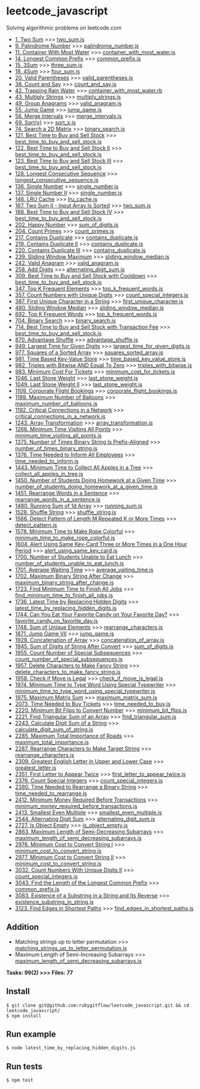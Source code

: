 # leetcode_javascript
Solving algorithmic problems on leetcode.com

- [1. Two Sum](https://leetcode.com/problems/two-sum/) >>> [two_sum.js](https://github.com/rubygitflow/leetcode_javascript/blob/master/two_sum.js)
- [9. Palindrome Number](https://leetcode.com/problems/palindrome-number/) >>> [palindrome_number.js](https://github.com/rubygitflow/leetcode_javascript/blob/master/palindrome_number.js)
- [11. Container With Most Water](https://leetcode.com/problems/container-with-most-water/) >>> [container_with_most_water.js](https://github.com/rubygitflow/leetcode_javascript/blob/master/container_with_most_water.js)
- [14. Longest Common Prefix](https://leetcode.com/problems/longest-common-prefix/) >>> [common_prefix.js](https://github.com/rubygitflow/leetcode_javascript/blob/master/common_prefix.js)
- [15. 3Sum](https://leetcode.com/problems/3sum/) >>> [three_sum.js](https://github.com/rubygitflow/leetcode_javascript/blob/master/three_sum.js)
- [18. 4Sum](https://leetcode.com/problems/4sum/) >>> [four_sum.js](https://github.com/rubygitflow/leetcode_javascript/blob/master/four_sum.js)
- [20. Valid Parentheses](https://leetcode.com/problems/valid-parentheses/) >>> [valid_parentheses.js](https://github.com/rubygitflow/leetcode_javascript/blob/master/valid_parentheses.js)
- [38. Count and Say](https://leetcode.com/problems/count-and-say/) >>> [count_and_say.js](https://github.com/rubygitflow/leetcode_javascript/blob/master/count_and_say.js)
- [42. Trapping Rain Water](https://leetcode.com/problems/trapping-rain-water/) >>> [container_with_most_water.rb](https://github.com/rubygitflow/leetcode_javascript/blob/master/container_with_most_water.rb)
- [43. Multiply Strings](https://leetcode.com/problems/multiply-strings/) >>> [multiply_strings.js](https://github.com/rubygitflow/leetcode_javascript/blob/master/multiply_strings.js)
- [49. Group Anagrams](https://leetcode.com/problems/group-anagrams/) >>> [valid_anagram.js](https://github.com/rubygitflow/leetcode_javascript/blob/master/valid_anagram.js)
- [55. Jump Game](https://leetcode.com/problems/jump-game/) >>> [jump_game.js](https://github.com/rubygitflow/leetcode_javascript/blob/master/jump_game.js)
- [56. Merge Intervals](https://leetcode.com/problems/merge-intervals/) >>> [merge_intervals.js](https://github.com/rubygitflow/leetcode_javascript/blob/master/merge_intervals.js)
- [69. Sqrt(x)](https://leetcode.com/problems/sqrtx/) >>> [sqrt_x.js](https://github.com/rubygitflow/leetcode_javascript/blob/master/sqrt_x.js)
- [74. Search a 2D Matrix](https://leetcode.com/problems/search-a-2d-matrix/) >>> [binary_search.js](https://github.com/rubygitflow/leetcode_javascript/blob/master/binary_search.js)
- [121. Best Time to Buy and Sell Stock](https://leetcode.com/problems/best-time-to-buy-and-sell-stock/) >>> [best_time_to_buy_and_sell_stock.js](https://github.com/rubygitflow/leetcode_javascript/blob/master/best_time_to_buy_and_sell_stock.js)
- [122. Best Time to Buy and Sell Stock II](https://leetcode.com/problems/best-time-to-buy-and-sell-stock-ii/) >>> [best_time_to_buy_and_sell_stock.js](https://github.com/rubygitflow/leetcode_javascript/blob/master/best_time_to_buy_and_sell_stock.js)
- [123. Best Time to Buy and Sell Stock III](https://leetcode.com/problems/best-time-to-buy-and-sell-stock-iii/) >>> [best_time_to_buy_and_sell_stock.js](https://github.com/rubygitflow/leetcode_javascript/blob/master/best_time_to_buy_and_sell_stock.js)
- [128. Longest Consecutive Sequence](https://leetcode.com/problems/longest-consecutive-sequence/) >>> [longest_consecutive_sequence.js](https://github.com/rubygitflow/leetcode_javascript/blob/master/longest_consecutive_sequence.js)
- [136. Single Number](https://leetcode.com/problems/single-number/) >>> [single_number.js](https://github.com/rubygitflow/leetcode_javascript/blob/master/single_number.js)
- [137. Single Number II](https://leetcode.com/problems/single-number-ii/) >>> [single_number.js](https://github.com/rubygitflow/leetcode_javascript/blob/master/single_number.js)
- [146. LRU Cache](https://leetcode.com/problems/lru-cache/) >>> [lru_cache.js](https://github.com/rubygitflow/leetcode_javascript/blob/master/lru_cache.js)
- [167. Two Sum II - Input Array Is Sorted](https://leetcode.com/problems/two-sum-ii-input-array-is-sorted/) >>> [two_sum.js](https://github.com/rubygitflow/leetcode_javascript/blob/master/two_sum.js)
- [188. Best Time to Buy and Sell Stock IV](https://leetcode.com/problems/best-time-to-buy-and-sell-stock-iv/) >>> [best_time_to_buy_and_sell_stock.js](https://github.com/rubygitflow/leetcode_javascript/blob/master/best_time_to_buy_and_sell_stock.js)
- [202. Happy Number](https://leetcode.com/problems/happy-number/) >>> [sum_of_digits.js](https://github.com/rubygitflow/leetcode_javascript/blob/master/sum_of_digits.js)
- [204. Count Primes](https://leetcode.com/problems/count-primes/) >>> [count_primes.js](https://github.com/rubygitflow/leetcode_javascript/blob/master/count_primes.js)
- [217. Contains Duplicate](https://leetcode.com/problems/contains-duplicate/) >>> [contains_duplicate.js](https://github.com/rubygitflow/leetcode_javascript/blob/master/contains_duplicate.js)
- [219. Contains Duplicate II](https://leetcode.com/problems/contains-duplicate-ii/) >>> [contains_duplicate.js](https://github.com/rubygitflow/leetcode_javascript/blob/master/contains_duplicate.js)
- [220. Contains Duplicate III](https://leetcode.com/problems/contains-duplicate-iii/) >>> [contains_duplicate.js](https://github.com/rubygitflow/leetcode_javascript/blob/master/contains_duplicate.js)
- [239. Sliding Window Maximum](https://leetcode.com/problems/sliding-window-maximum/) >>> [sliding_window_median.js](https://github.com/rubygitflow/leetcode_javascript/blob/master/sliding_window_median.js)
- [242. Valid Anagram](https://leetcode.com/problems/valid-anagram/) >>> [valid_anagram.js](https://github.com/rubygitflow/leetcode_javascript/blob/master/valid_anagram.js)
- [258. Add Digits](https://leetcode.com/problems/add-digits/) >>> [alternating_digit_sum.js](https://github.com/rubygitflow/leetcode_javascript/blob/master/alternating_digit_sum.js)
- [309. Best Time to Buy and Sell Stock with Cooldown](https://leetcode.com/problems/best-time-to-buy-and-sell-stock-with-cooldown/) >>> [best_time_to_buy_and_sell_stock.js](https://github.com/rubygitflow/leetcode_javascript/blob/master/best_time_to_buy_and_sell_stock.js)
- [347. Top K Frequent Elements](https://leetcode.com/problems/top-k-frequent-elements/) >>> [top_k_frequent_words.js](https://github.com/rubygitflow/leetcode_javascript/blob/master/top_k_frequent_words.js)
- [357. Count Numbers with Unique Digits](https://leetcode.com/problems/count-numbers-with-unique-digits/) >>> [count_special_integers.js](https://github.com/rubygitflow/leetcode_javascript/blob/master/count_special_integers.js)
- [387. First Unique Character in a String](https://leetcode.com/problems/first-unique-character-in-a-string/) >>> [first_unique_character.js](https://github.com/rubygitflow/leetcode_javascript/blob/master/first_unique_character.js)
- [480. Sliding Window Median](https://leetcode.com/problems/sliding-window-median/) >>> [sliding_window_median.js](https://github.com/rubygitflow/leetcode_javascript/blob/master/sliding_window_median.js)
- [692. Top K Frequent Words](https://leetcode.com/problems/top-k-frequent-words/) >>> [top_k_frequent_words.js](https://github.com/rubygitflow/leetcode_javascript/blob/master/top_k_frequent_words.js)
- [704. Binary Search](https://leetcode.com/problems/binary-search/) >>> [binary_search.js](https://github.com/rubygitflow/leetcode_javascript/blob/master/binary_search.js)
- [714. Best Time to Buy and Sell Stock with Transaction Fee](https://leetcode.com/problems/best-time-to-buy-and-sell-stock-with-transaction-fee/) >>> [best_time_to_buy_and_sell_stock.js](https://github.com/rubygitflow/leetcode_javascript/blob/master/best_time_to_buy_and_sell_stock.js)
- [870. Advantage Shuffle](https://leetcode.com/problems/advantage-shuffle/) >>> [advantage_shuffle.js](https://github.com/rubygitflow/leetcode_javascript/blob/master/advantage_shuffle.js)
- [949. Largest Time for Given Digits](https://leetcode.com/problems/largest-time-for-given-digits/) >>> [largest_time_for_given_digits.js](https://github.com/rubygitflow/leetcode_javascript/blob/master/largest_time_for_given_digits.js)
- [977. Squares of a Sorted Array](https://leetcode.com/problems/squares-of-a-sorted-array/) >>> [squares_sorted_array.js](https://github.com/rubygitflow/leetcode_javascript/blob/master/squares_sorted_array.js)
- [981. Time Based Key-Value Store](https://leetcode.com/problems/time-based-key-value-store/) >>> [time_based_key_value_store.js](https://github.com/rubygitflow/leetcode_javascript/blob/master/time_based_key_value_store.js)
- [982. Triples with Bitwise AND Equal To Zero](https://leetcode.com/problems/triples-with-bitwise-and-equal-to-zero/) >>> [triples_with_bitwise.js](https://github.com/rubygitflow/leetcode_javascript/blob/master/triples_with_bitwise.js)
- [983. Minimum Cost For Tickets](https://leetcode.com/problems/minimum-cost-for-tickets/) >>> [minimum_cost_for_tickets.js](https://github.com/rubygitflow/leetcode_javascript/blob/master/minimum_cost_for_tickets.js)
- [1046. Last Stone Weight](https://leetcode.com/problems/last-stone-weight/) >>> [last_stone_weight.js](https://github.com/rubygitflow/leetcode_javascript/blob/master/last_stone_weight.js)
- [1049. Last Stone Weight II](https://leetcode.com/problems/last-stone-weight-ii/) >>> [last_stone_weight.js](https://github.com/rubygitflow/leetcode_javascript/blob/master/last_stone_weight.js)
- [1109. Corporate Flight Bookings](https://leetcode.com/problems/corporate-flight-bookings/) >>> [corporate_flight_bookings.js](https://github.com/rubygitflow/leetcode_javascript/blob/master/corporate_flight_bookings.js)
- [1189. Maximum Number of Balloons](https://leetcode.com/problems/maximum-number-of-balloons/) >>> [maximum_number_of_balloons.js](https://github.com/rubygitflow/leetcode_javascript/blob/master/maximum_number_of_balloons.js)
- [1192. Critical Connections in a Network](https://leetcode.com/problems/critical-connections-in-a-network/) >>> [critical_connections_in_a_network.js](https://github.com/rubygitflow/leetcode_javascript/blob/master/critical_connections_in_a_network.js)
- [1243. Array Transformation](https://leetcode.com/problems/array-transformation/) >>> [array_transformation.js](https://github.com/rubygitflow/leetcode_javascript/blob/master/array_transformation.js)
- [1266. Minimum Time Visiting All Points](https://leetcode.com/problems/minimum-time-visiting-all-points/) >>> [minimum_time_visiting_all_points.js](https://github.com/rubygitflow/leetcode_javascript/blob/master/minimum_time_visiting_all_points.js)
- [1375. Number of Times Binary String Is Prefix-Aligned](https://leetcode.com/problems/number-of-times-binary-string-is-prefix-aligned/) >>> [number_of_times_binary_string.js](https://github.com/rubygitflow/leetcode_javascript/blob/master/number_of_times_binary_string.js)
- [1376. Time Needed to Inform All Employees](https://leetcode.com/problems/time-needed-to-inform-all-employees/) >>> [time_needed_to_inform.js](https://github.com/rubygitflow/leetcode_javascript/blob/master/time_needed_to_inform.js)
- [1443. Minimum Time to Collect All Apples in a Tree](https://leetcode.com/problems/minimum-time-to-collect-all-apples-in-a-tree/) >>> [collect_all_apples_in_tree.js](https://github.com/rubygitflow/leetcode_javascript/blob/master/collect_all_apples_in_tree.js)
- [1450. Number of Students Doing Homework at a Given Time](https://leetcode.com/problems/number-of-students-doing-homework-at-a-given-time/) >>> [number_of_students_doing_homework_at_a_given_time.js](https://github.com/rubygitflow/leetcode_javascript/blob/master/number_of_students_doing_homework_at_a_given_time.js)
- [1451. Rearrange Words in a Sentence](https://leetcode.com/problems/rearrange-words-in-a-sentence/) >>> [rearrange_words_in_a_sentence.js](https://github.com/rubygitflow/leetcode_javascript/blob/master/rearrange_words_in_a_sentence.js)
- [1480. Running Sum of 1d Array](https://leetcode.com/problems/running-sum-of-1d-array/) >>> [running_sum.js](https://github.com/rubygitflow/leetcode_javascript/blob/master/running_sum.js)
- [1528. Shuffle String](https://leetcode.com/problems/shuffle-string/) >>> [shuffle_string.js](https://github.com/rubygitflow/leetcode_javascript/blob/master/shuffle_string.js)
- [1566. Detect Pattern of Length M Repeated K or More Times](https://leetcode.com/problems/detect-pattern-of-length-m-repeated-k-or-more-times/) >>> [detect_pattern.js](https://github.com/rubygitflow/leetcode_javascript/blob/master/detect_pattern.js)
- [1578. Minimum Time to Make Rope Colorful](https://leetcode.com/problems/minimum-time-to-make-rope-colorful/) >>> [minimum_time_to_make_rope_colorful.js](https://github.com/rubygitflow/leetcode_javascript/blob/master/minimum_time_to_make_rope_colorful.js)
- [1604. Alert Using Same Key-Card Three or More Times in a One Hour Period](https://leetcode.com/problems/alert-using-same-key-card-three-or-more-times-in-a-one-hour-period/) >>> [alert_using_same_key_card.js](https://github.com/rubygitflow/leetcode_javascript/blob/master/alert_using_same_key_card.js)
- [1700. Number of Students Unable to Eat Lunch](https://leetcode.com/problems/number-of-students-unable-to-eat-lunch/) >>> [number_of_students_unable_to_eat_lunch.js](https://github.com/rubygitflow/leetcode_javascript/blob/master/number_of_students_unable_to_eat_lunch.js)
- [1701. Average Waiting Time](https://leetcode.com/problems/average-waiting-time/) >>> [average_vaiting_time.js](https://github.com/rubygitflow/leetcode_javascript/blob/master/average_vaiting_time.js)
- [1702. Maximum Binary String After Change](https://leetcode.com/problems/maximum-binary-string-after-change/) >>> [maximum_binary_string_after_change.js](https://github.com/rubygitflow/leetcode_javascript/blob/master/maximum_binary_string_after_change.js)
- [1723. Find Minimum Time to Finish All Jobs](https://leetcode.com/problems/find-minimum-time-to-finish-all-jobs/) >>> [find_minimum_time_to_finish_all_jobs.js](https://github.com/rubygitflow/leetcode_javascript/blob/master/find_minimum_time_to_finish_all_jobs.js)
- [1736. Latest Time by Replacing Hidden Digits](https://leetcode.com/problems/latest-time-by-replacing-hidden-digits/) >>> [latest_time_by_replacing_hidden_digits.js](https://github.com/rubygitflow/leetcode_javascript/blob/master/latest_time_by_replacing_hidden_digits.js)
- [1744. Can You Eat Your Favorite Candy on Your Favorite Day?](https://leetcode.com/problems/can-you-eat-your-favorite-candy-on-your-favorite-day/) >>> [favorite_candy_on_favorite_day.js](https://github.com/rubygitflow/leetcode_javascript/blob/master/favorite_candy_on_favorite_day.js)
- [1748. Sum of Unique Elements](https://leetcode.com/problems/sum-of-unique-elements/) >>> [rearrange_characters.js](https://github.com/rubygitflow/leetcode_javascript/blob/master/rearrange_characters.js)
- [1871. Jump Game VII](https://leetcode.com/problems/jump-game-vii/) >>> [jump_game.js](https://github.com/rubygitflow/leetcode_javascript/blob/master/jump_game.js)
- [1929. Concatenation of Array](https://leetcode.com/problems/concatenation-of-array/) >>> [concatenation_of_array.js](https://github.com/rubygitflow/leetcode_javascript/blob/master/concatenation_of_array.js)
- [1945. Sum of Digits of String After Convert](https://leetcode.com/problems/sum-of-digits-of-string-after-convert/) >>> [sum_of_digits.js](https://github.com/rubygitflow/leetcode_javascript/blob/master/sum_of_digits.js)
- [1955. Count Number of Special Subsequences](https://leetcode.com/problems/count-number-of-special-subsequences/) >>> [count_number_of_special_subsequences.js](https://github.com/rubygitflow/leetcode_javascript/blob/master/count_number_of_special_subsequences.js)
- [1957. Delete Characters to Make Fancy String](https://leetcode.com/problems/delete-characters-to-make-fancy-string/) >>> [delete_characters_to_make_fancy_string.js](https://github.com/rubygitflow/leetcode_javascript/blob/master/delete_characters_to_make_fancy_string.js)
- [1958. Check if Move is Legal](https://leetcode.com/problems/check-if-move-is-legal/) >>> [check_if_move_is_legal.js](https://github.com/rubygitflow/leetcode_javascript/blob/master/check_if_move_is_legal.js)
- [1974. Minimum Time to Type Word Using Special Typewriter](https://leetcode.com/problems/minimum-time-to-type-word-using-special-typewriter/) >>> [minimum_time_to_type_word_using_special_typewriter.js](https://github.com/rubygitflow/leetcode_javascript/blob/master/minimum_time_to_type_word_using_special_typewriter.js)
- [1975. Maximum Matrix Sum](https://leetcode.com/problems/maximum-matrix-sum/description/) >>> [maximum_matrix_sum.js](https://github.com/rubygitflow/leetcode_javascript/blob/master/maximum_matrix_sum.js)
- [2073. Time Needed to Buy Tickets](https://leetcode.com/problems/time-needed-to-buy-tickets/) >>> [time_needed_to_buy.js](https://github.com/rubygitflow/leetcode_javascript/blob/master/time_needed_to_buy.js)
- [2220. Minimum Bit Flips to Convert Number](https://leetcode.com/problems/minimum-bit-flips-to-convert-number/) >>> [minimum_bit_flips.js](https://github.com/rubygitflow/leetcode_javascript/blob/master/minimum_bit_flips.js)
- [2221. Find Triangular Sum of an Array](https://leetcode.com/problems/find-triangular-sum-of-an-array/) >>> [find_triangular_sum.js](https://github.com/rubygitflow/leetcode_javascript/blob/master/find_triangular_sum.js)
- [2243. Calculate Digit Sum of a String](https://leetcode.com/problems/calculate-digit-sum-of-a-string/) >>> [calculate_digit_sum_of_string.js](https://github.com/rubygitflow/leetcode_javascript/blob/master/calculate_digit_sum_of_string.js)
- [2285. Maximum Total Importance of Roads](https://leetcode.com/problems/maximum-total-importance-of-roads/) >>> [maximum_total_importance.js](https://github.com/rubygitflow/leetcode_javascript/blob/master/maximum_total_importance.js)
- [2287. Rearrange Characters to Make Target String](https://leetcode.com/problems/rearrange-characters-to-make-target-string/) >>> [rearrange_characters.js](https://github.com/rubygitflow/leetcode_javascript/blob/master/rearrange_characters.js)
- [2309. Greatest English Letter in Upper and Lower Case](https://leetcode.com/problems/greatest-english-letter-in-upper-and-lower-case/) >>> [greatest_letter.js](https://github.com/rubygitflow/leetcode_javascript/blob/master/greatest_letter.js)
- [2351. First Letter to Appear Twice](https://leetcode.com/problems/first-letter-to-appear-twice/) >>> [first_letter_to_appear_twice.js](https://github.com/rubygitflow/leetcode_javascript/blob/master/first_letter_to_appear_twice.js)
- [2376. Count Special Integers](https://leetcode.com/problems/count-special-integers/) >>> [count_special_integers.js](https://github.com/rubygitflow/leetcode_javascript/blob/master/count_special_integers.js)
- [2380. Time Needed to Rearrange a Binary String](https://leetcode.com/problems/time-needed-to-rearrange-a-binary-string/) >>> [time_needed_to_rearrange.js](https://github.com/rubygitflow/leetcode_javascript/blob/master/time_needed_to_rearrange.js)
- [2412. Minimum Money Required Before Transactions](https://leetcode.com/problems/minimum-money-required-before-transactions/) >>> [minimum_money_required_before_transactions.js](https://github.com/rubygitflow/leetcode_javascript/blob/master/minimum_money_required_before_transactions.js)
- [2413. Smallest Even Multiple](https://leetcode.com/problems/smallest-even-multiple/) >>> [smallest_even_multiple.js](https://github.com/rubygitflow/leetcode_javascript/blob/master/smallest_even_multiple.js)
- [2544. Alternating Digit Sum](https://leetcode.com/problems/alternating-digit-sum/) >>> [alternating_digit_sum.js](https://github.com/rubygitflow/leetcode_javascript/blob/master/alternating_digit_sum.js)
- [2727. Is Object Empty](https://leetcode.com/problems/is-object-empty/) >>> [is_object_empty.js](https://github.com/rubygitflow/leetcode_javascript/blob/master/is_object_empty.js)
- [2863. Maximum Length of Semi-Decreasing Subarrays](https://leetcode.com/problems/maximum-length-of-semi-decreasing-subarrays/) >>> [maximum_length_of_semi_decreasing_subarrays.js](https://github.com/rubygitflow/leetcode_javascript/blob/master/maximum_length_of_semi_decreasing_subarrays.js)
- [2976. Minimum Cost to Convert String I](https://leetcode.com/problems/minimum-cost-to-convert-string-i/) >>> [minimum_cost_to_convert_string.js](https://github.com/rubygitflow/leetcode_javascript/blob/master/minimum_cost_to_convert_string.js)
- [2977. Minimum Cost to Convert String II](https://leetcode.com/problems/minimum-cost-to-convert-string-ii/) >>> [minimum_cost_to_convert_string.js](https://github.com/rubygitflow/leetcode_javascript/blob/master/minimum_cost_to_convert_string.js)
- [3032. Count Numbers With Unique Digits II](https://leetcode.com/problems/count-numbers-with-unique-digits-ii/) >>> [count_special_integers.js](https://github.com/rubygitflow/leetcode_javascript/blob/master/count_special_integers.js)
- [3043. Find the Length of the Longest Common Prefix](https://leetcode.com/problems/find-the-length-of-the-longest-common-prefix/) >>> [common_prefix.js](https://github.com/rubygitflow/leetcode_javascript/blob/master/common_prefix.js)
- [3083. Existence of a Substring in a String and Its Reverse](https://leetcode.com/problems/existence-of-a-substring-in-a-string-and-its-reverse/) >>> [existence_substring_in_string.js](https://github.com/rubygitflow/leetcode_javascript/blob/master/existence_substring_in_string.js)
- [3123. Find Edges in Shortest Paths](https://leetcode.com/problems/find-edges-in-shortest-paths/) >>> [find_edges_in_shortest_paths.js](https://github.com/rubygitflow/leetcode_javascript/blob/master/find_edges_in_shortest_paths.js)

## Addition
- Matching strings up to letter permutation >>> [matching_strings_up_to_letter_permutation.js](https://github.com/rubygitflow/leetcode_javascript/blob/master/matching_strings_up_to_letter_permutation.js)
- Maximum Length of Semi-Increasing Subarrays >>> [maximum_length_of_semi_decreasing_subarrays.js](https://github.com/rubygitflow/leetcode_javascript/blob/master/maximum_length_of_semi_decreasing_subarrays.js)

**Tasks: 99(2)  >>> Files: 77**

## Install
```shell
$ git clone git@github.com:rubygitflow/leetcode_javascript.git && cd leetcode_javascript/
$ npm install
```

## Run example
```shell
$ node latest_time_by_replacing_hidden_digits.js
```

## Run tests
```shell
$ npm test
```

